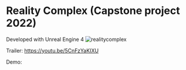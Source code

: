 # Reality Complex (Capstone project 2022) 

Developed with Unreal Engine 4
![realitycomplex](https://user-images.githubusercontent.com/54999435/164120274-b56b60db-f455-479c-b968-777f3842b0f2.png)


Trailer: https://youtu.be/5CnFzYaKIXU

Demo:
